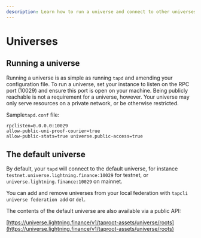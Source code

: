 ```yaml
---
description: Learn how to run a universe and connect to other universes.
---
```


# Universes

## Running a universe <a href="#docs-internal-guid-a793947b-7fff-5e06-ddbf-f64bd25da85f" id="docs-internal-guid-a793947b-7fff-5e06-ddbf-f64bd25da85f"></a>

Running a universe is as simple as running `tapd` and amending your configuration file. To run a universe, set your instance to listen on the RPC port (10029) and ensure this port is open on your machine. Being publicly reachable is not a requirement for a universe, however. Your universe may only serve resources on a private network, or be otherwise restricted.

Sample`tapd.conf` file:

`rpclisten=0.0.0.0:10029`\
`allow-public-uni-proof-courier=true`\
`allow-public-stats=true universe.public-access=true`

## The default universe

By default, your `tapd` will connect to the default universe, for instance `testnet.universe.lightning.finance:10029` for testnet, or `universe.lightning.finance:10029` on mainnet.

You can add and remove universes from your local federation with `tapcli universe federation add` or `del`.

The contents of the default universe are also available via a public API:

[https://universe.lightning.finance/v1/taproot-assets/universe/roots](https://universe.lightning.finance/v1/taproot-assets/universe/roots)

